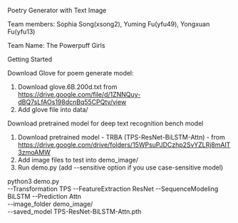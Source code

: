 Poetry Generator with Text Image

Team members: Sophia Song(xsong2), Yuming Fu(yfu49), Yongxuan Fu(yfu13)

Team Name: The Powerpuff Girls

Getting Started

Download Glove for poem generate model:
1. Download glove.6B.200d.txt from https://drive.google.com/file/d/1ZNNQuy-dBQ7sLfAOs198dcnBq55CPQtv/view
2. Add glove file into data/

Download pretrained model for deep text recognition bench model
1. Download pretrained model - TRBA (TPS-ResNet-BiLSTM-Attn) - from https://drive.google.com/drive/folders/15WPsuPJDCzhp2SvYZLRj8mAlT3zmoAMW
2. Add image files to test into demo_image/
3. Run demo.py (add --sensitive option if you use case-sensitive model)

python3 demo.py \
--Transformation TPS --FeatureExtraction ResNet --SequenceModeling BiLSTM --Prediction Attn \
--image_folder demo_image/ \
--saved_model TPS-ResNet-BiLSTM-Attn.pth
